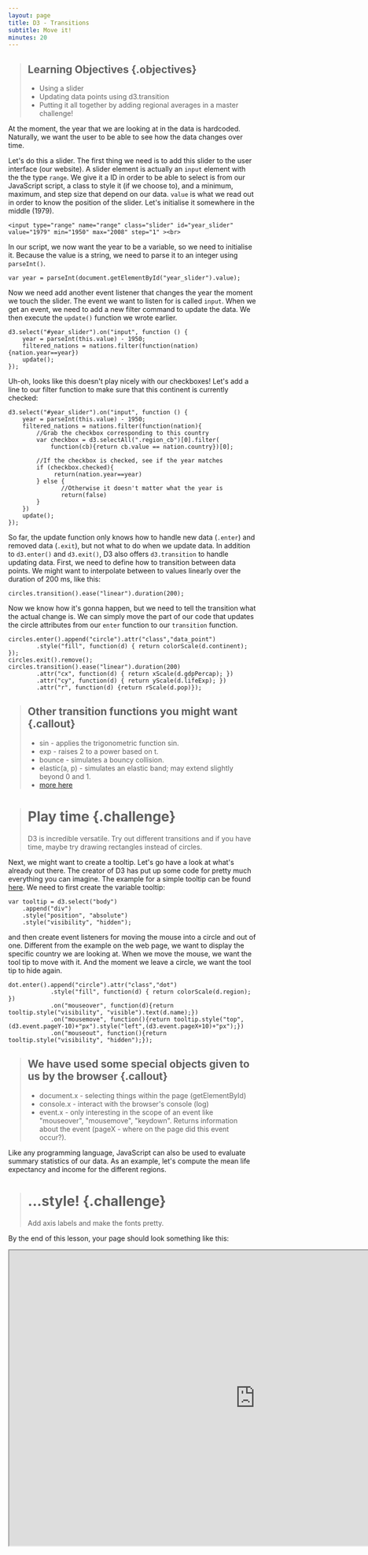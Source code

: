 ```yaml
---
layout: page
title: D3 - Transitions
subtitle: Move it!
minutes: 20
---
```


> ## Learning Objectives {.objectives}
> 
> * Using a slider 
> * Updating data points using d3.transition
> * Putting it all together by adding regional averages in a master challenge!

At the moment, the year that we are looking at in the data is hardcoded. 
Naturally, we want the user to be able to see how the data changes over time. 

Let's do this a slider. The first thing we need is to add this slider to the user interface (our website). A slider element is actually an `input` element with the the type `range`. We give it a ID in order to be able to select is from our JavaScript script, a class to style it (if we choose to), and a minimum, maximum, and step size that depend on our data. `value` is what we read out in order to know the position of the slider. Let's initialise it somewhere in the middle (1979).

~~~{.html}
<input type="range" name="range" class="slider" id="year_slider" value="1979" min="1950" max="2008" step="1" ><br>
~~~

In our script, we now want the year to be a variable, so we need to initialise it. 
Because the value is a string, we need to parse it to an integer using `parseInt()`.

~~~{.js}
var year = parseInt(document.getElementById("year_slider").value);
~~~

Now we need add another event listener that changes the year the moment we touch the slider. The event we want to listen for is called `input`. When we get an event, we need to add a new filter command to update the data.  We then execute the `update()` function we wrote earlier.

~~~{.js}
d3.select("#year_slider").on("input", function () {
	year = parseInt(this.value) - 1950;
	filtered_nations = nations.filter(function(nation){nation.year==year})
	update();
});
~~~

Uh-oh, looks like this doesn't play nicely with our checkboxes! Let's add a line
to our filter function to make sure that this continent is currently checked:

~~~{.js}
d3.select("#year_slider").on("input", function () {
	year = parseInt(this.value) - 1950;
	filtered_nations = nations.filter(function(nation){
		//Grab the checkbox corresponding to this country
		var checkbox = d3.selectAll(".region_cb")[0].filter(
			function(cb){return cb.value == nation.country})[0];

		//If the checkbox is checked, see if the year matches
		if (checkbox.checked){		
			 return(nation.year==year)
		} else {
		       //Otherwise it doesn't matter what the year is
		       return(false)
		}
	})
	update();
});
~~~


So far, the update function only knows how to handle new data (`.enter`) and removed data (`.exit`), but not what to do when we update data. 
In addition to `d3.enter()` and `d3.exit()`, D3 also offers `d3.transition` to handle updating data. First, we need to define how to transition between data points. We might want to interpolate between to values linearly over the duration of 200 ms, like this: 

~~~{.js}
circles.transition().ease("linear").duration(200);
~~~

Now we know how it's gonna happen, but we need to tell the transition what the actual change is. 
We can simply move the part of our code that updates the circle attributes from our `enter` function to our `transition` function. 

~~~{.js}
circles.enter().append("circle").attr("class","data_point")
        .style("fill", function(d) { return colorScale(d.continent); });
circles.exit().remove();
circles.transition().ease("linear").duration(200)
	    .attr("cx", function(d) { return xScale(d.gdpPercap); }) 
	    .attr("cy", function(d) { return yScale(d.lifeExp); })
	    .attr("r", function(d) {return rScale(d.pop)});
~~~

> ## Other transition functions you might want {.callout}
> * sin - applies the trigonometric function sin.
> * exp - raises 2 to a power based on t.
> * bounce - simulates a bouncy collision.
> * elastic(a, p) - simulates an elastic band; may extend slightly beyond 0 and 1.
> * [more here](https://github.com/mbostock/d3/wiki/Transitions#d3_ease)

> # Play time {.challenge}
> D3 is incredible versatile. Try out different transitions and if you have time, maybe try drawing rectangles instead of circles.

Next, we might want to create a tooltip. Let's go have a look at what's already out there. 
The creator of D3 has put up some code for pretty much everything you can imagine. The example for a simple tooltip can be found [here](http://bl.ocks.org/biovisualize/1016860).
We need to first create the variable tooltip:

~~~{.js}
var tooltip = d3.select("body")
	.append("div")
	.style("position", "absolute")  
	.style("visibility", "hidden");
~~~

and then create event listeners for moving the mouse into a circle and out of one. Different from the example on the web page, we want to display the specific country we are looking at. When we move the mouse, we want the tool tip to move with it. And the moment we leave a circle, we want the tool tip to hide again.

~~~{.js}
dot.enter().append("circle").attr("class","dot")				      	
			.style("fill", function(d) { return colorScale(d.region); })
			.on("mouseover", function(d){return tooltip.style("visibility", "visible").text(d.name);})
			.on("mousemove", function(){return tooltip.style("top", (d3.event.pageY-10)+"px").style("left",(d3.event.pageX+10)+"px");})
			.on("mouseout", function(){return tooltip.style("visibility", "hidden");});
~~~

> ## We have used some special objects given to us by the browser {.callout}
> * document.x - selecting things within the page (getElementById)
> * console.x - interact with the browser's console (log)
> * event.x - only interesting in the scope of an event like "mouseover", "mousemove", "keydown". Returns information about the event (pageX - where on the page did this event occur?).

Like any programming language, JavaScript can also be used to evaluate summary statistics of our data. As an example, let's compute the mean life expectancy and income for the different regions. 


> # ...style! {.challenge}
> Add axis labels and make the fonts pretty. 

By the end of this lesson, your page should look something like this:

<iframe src="http://isakiko.github.io/D3-visualising-data/code/index10.html" width="1000" height="600"></iframe>

